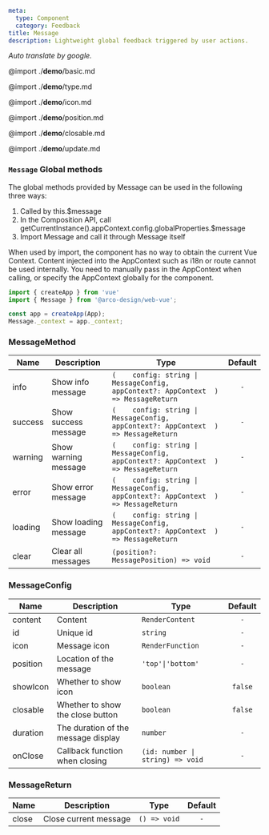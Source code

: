 ```yaml
meta:
  type: Component
  category: Feedback
title: Message
description: Lightweight global feedback triggered by user actions.
```

*Auto translate by google.*

@import ./__demo__/basic.md

@import ./__demo__/type.md

@import ./__demo__/icon.md

@import ./__demo__/position.md

@import ./__demo__/closable.md

@import ./__demo__/update.md

### `Message` Global methods

The global methods provided by Message can be used in the following three ways:
1. Called by this.$message
2. In the Composition API, call getCurrentInstance().appContext.config.globalProperties.$message
3. Import Message and call it through Message itself

When used by import, the component has no way to obtain the current Vue Context. Content injected into the AppContext such as i18n or route cannot be used internally. You need to manually pass in the AppContext when calling, or specify the AppContext globally for the component.

```ts
import { createApp } from 'vue'
import { Message } from '@arco-design/web-vue';

const app = createApp(App);
Message._context = app._context;
````


### MessageMethod

|Name|Description|Type|Default|
|---|---|---|:---:|
|info|Show info message|`(    config: string \| MessageConfig,    appContext?: AppContext  ) => MessageReturn`|`-`|
|success|Show success message|`(    config: string \| MessageConfig,    appContext?: AppContext  ) => MessageReturn`|`-`|
|warning|Show warning message|`(    config: string \| MessageConfig,    appContext?: AppContext  ) => MessageReturn`|`-`|
|error|Show error message|`(    config: string \| MessageConfig,    appContext?: AppContext  ) => MessageReturn`|`-`|
|loading|Show loading message|`(    config: string \| MessageConfig,    appContext?: AppContext  ) => MessageReturn`|`-`|
|clear|Clear all messages|`(position?: MessagePosition) => void`|`-`|



### MessageConfig

|Name|Description|Type|Default|
|---|---|---|:---:|
|content|Content|`RenderContent`|`-`|
|id|Unique id|`string`|`-`|
|icon|Message icon|`RenderFunction`|`-`|
|position|Location of the message|`'top'\|'bottom'`|`-`|
|showIcon|Whether to show icon|`boolean`|`false`|
|closable|Whether to show the close button|`boolean`|`false`|
|duration|The duration of the message display|`number`|`-`|
|onClose|Callback function when closing|`(id: number \| string) => void`|`-`|



### MessageReturn

|Name|Description|Type|Default|
|---|---|---|:---:|
|close|Close current message|`() => void`|`-`|


